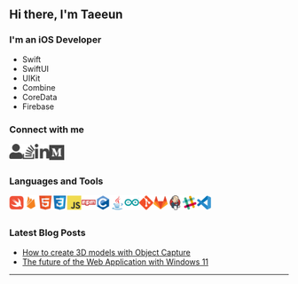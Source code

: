 ## Hi there, I'm Taeeun

### I'm an iOS Developer

- Swift
- SwiftUI
- UIKit
- Combine
- CoreData
- Firebase

### Connect with me

[<img align="left" alt="portfolio" width="24px" src="icon/user-solid.svg" />][portfolio]
[<img align="left" alt="stackoverflow" width="22px" src="icon/stack-overflow-brands.svg" />][stackoverflow]
[<img align="left" alt="linkedin" width="26px" src="icon/linkedin-in-brands.svg" />][linkedin]
[<img align="left" alt="medium" width="27px" src="icon/medium-brands.svg" />][medium]

<br />
<br />

### Languages and Tools

<img align="left" alt="Swift" width="26px" src="icon/swift-original.svg"/>
<img align="left" alt="firebase" width="26px" src="icon/firebase-plain.svg"/>
<img align="left" alt="html5" width="26px" src="icon/html5-original.svg"/>
<img align="left" alt="css3" width="26px" src="icon/css3-original.svg"/>
<img align="left" alt="javascript" width="26px" src="icon/javascript-original.svg"/>
<img align="left" alt="npm" width="26px" src="icon/npm-original-wordmark.svg"/>
<img align="left" alt="c" width="26px" src="icon/c-original.svg"/>
<img align="left" alt="java" width="26px" src="icon/java-original.svg"/>
<img align="left" alt="java" width="26px" src="icon/arduino-original.svg"/>
<img align="left" alt="git" width="26px" src="icon/git-original.svg"/>
<img align="left" alt="gitlab" width="26px" src="icon/gitlab-original.svg"/>
<img align="left" alt="jenkins" width="26px" src="icon/jenkins-original.svg"/>
<img align="left" alt="slack" width="26px" src="icon/slack-original.svg"/>
<img align="left" alt="vscode" width="26px" src="icon/vscode-original.svg"/>

<br />
<br />

### Latest Blog Posts

- [How to create 3D models with Object Capture](https://taeeun-kim.medium.com/how-to-create-3d-models-with-object-capture-9b3d1226bd10)
- [The future of the Web Application with Windows 11](https://taeeun-kim.medium.com/the-future-of-the-web-application-with-windows-11-8ab88a2d16be)

---

[monthlywallet]: github.com
[portfolio]: https://taeeun-kim.github.io/Portfolio/
[stackoverflow]: https://stackoverflow.com/users/15603993/taeeun-kim
[linkedin]: https://www.linkedin.com/in/taeeun-kim-a468b0219/
[medium]: https://taeeun-kim.medium.com

<!-- https://fontawesome.com/license -->
